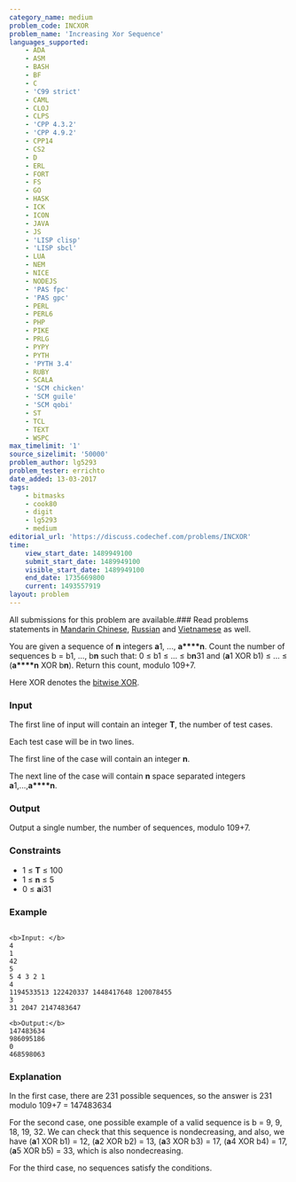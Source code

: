 ```yaml
---
category_name: medium
problem_code: INCXOR
problem_name: 'Increasing Xor Sequence'
languages_supported:
    - ADA
    - ASM
    - BASH
    - BF
    - C
    - 'C99 strict'
    - CAML
    - CLOJ
    - CLPS
    - 'CPP 4.3.2'
    - 'CPP 4.9.2'
    - CPP14
    - CS2
    - D
    - ERL
    - FORT
    - FS
    - GO
    - HASK
    - ICK
    - ICON
    - JAVA
    - JS
    - 'LISP clisp'
    - 'LISP sbcl'
    - LUA
    - NEM
    - NICE
    - NODEJS
    - 'PAS fpc'
    - 'PAS gpc'
    - PERL
    - PERL6
    - PHP
    - PIKE
    - PRLG
    - PYPY
    - PYTH
    - 'PYTH 3.4'
    - RUBY
    - SCALA
    - 'SCM chicken'
    - 'SCM guile'
    - 'SCM qobi'
    - ST
    - TCL
    - TEXT
    - WSPC
max_timelimit: '1'
source_sizelimit: '50000'
problem_author: lg5293
problem_tester: errichto
date_added: 13-03-2017
tags:
    - bitmasks
    - cook80
    - digit
    - lg5293
    - medium
editorial_url: 'https://discuss.codechef.com/problems/INCXOR'
time:
    view_start_date: 1489949100
    submit_start_date: 1489949100
    visible_start_date: 1489949100
    end_date: 1735669800
    current: 1493557919
layout: problem
---
```

All submissions for this problem are available.###  Read problems statements in [Mandarin Chinese](http://www.codechef.com/download/translated/COOK80/mandarin/INCXOR.pdf), [Russian](http://www.codechef.com/download/translated/COOK80/russian/INCXOR.pdf) and [Vietnamese](http://www.codechef.com/download/translated/COOK80/vietnamese/INCXOR.pdf) as well.

 You are given a sequence of **n** integers **a**1, ..., **a****n**. Count the number of sequences b = b1, ..., b**n** such that: 0 ≤ b1 ≤ ... ≤ b**n**31 and (**a**1 XOR b1) ≤ … ≤ (**a****n** XOR b**n**). Return this count, modulo 109+7.

Here XOR denotes the [bitwise XOR](https://en.wikipedia.org/wiki/Bitwise_operation#XOR).

### Input

The first line of input will contain an integer **T**, the number of test cases.

Each test case will be in two lines.

The first line of the case will contain an integer **n**.

The next line of the case will contain **n** space separated integers **a**1,...,**a****n**.

### Output

Output a single number, the number of sequences, modulo 109+7.

### Constraints

- 1 ≤ **T** ≤ 100
- 1 ≤ **n** ≤ 5
- 0 ≤ **a**i31

### Example

```

<b>Input: </b>
4
1
42
5
5 4 3 2 1
4
1194533513 122420337 1448417648 120078455
3
31 2047 2147483647

<b>Output:</b>
147483634
986095186
0
468598063

```
### Explanation

In the first case, there are 231 possible sequences, so the answer is 231 modulo 109+7 = 147483634

For the second case, one possible example of a valid sequence is b = 9, 9, 18, 19, 32. We can check that this sequence is nondecreasing, and also, we have (**a**1 XOR b1) = 12, (**a**2 XOR b2) = 13, (**a**3 XOR b3) = 17, (**a**4 XOR b4) = 17, (**a**5 XOR b5) = 33, which is also nondecreasing.

For the third case, no sequences satisfy the conditions.